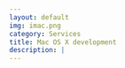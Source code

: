 ```yaml
---
layout: default
img: imac.png
category: Services
title: Mac OS X development 
description: |
---
```

